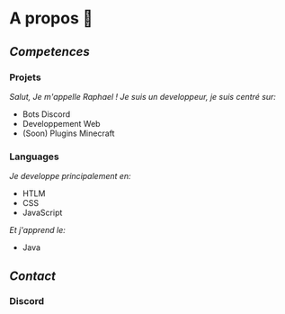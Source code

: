 # A propos 🎈

## _Competences_
### Projets

_Salut, Je m'appelle Raphael ! Je suis un developpeur, je suis centré sur:_
- Bots Discord 
- Developpement Web 
- (Soon) Plugins Minecraft 

### Languages

_Je developpe principalement en:_
- HTLM
- CSS
- JavaScript 

_Et j'apprend le:_
- Java

## _Contact_
### Discord

